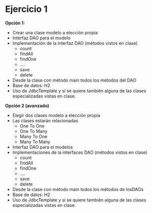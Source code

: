 # Ejercicio 1

**Opción 1:**

* Crear una clase modelo a elección propia
* Interfaz DAO para el modelo
* Implementación de la interfaz DAO (métodos vistos en clase)
    * count
    * findAll
    * findOne
    * ....
    * save
    * delete
* Desde la clase con método main todos los métodos del DAO
* Base de datos: H2
* Uso de JdbcTemplate y si se quiere también alguna de las clases especializadas vistas en clase.

**Opción 2 (avanzado)**
* Elegir dos clases modelo a elección propia
* Las clases estarán relacionadas
    * One To One
    * One To Many
    * Many To One
    * Many To Many
* Interfaz DAO para el modelos
* Implementaciones de la interfaces DAO (métodos vistos en clase)
    * count
    * findAll
    * findOne
    * ....
    * save
    * delete
* Desde la clase con método main todos los métodos de losDAOs
* Base de datos: H2
* Uso de JdbcTemplate y si se quiere también alguna de las clases especializadas vistas en clase.
